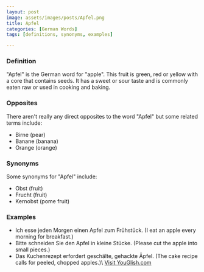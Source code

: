 ```yaml
---
layout: post
image: assets/images/posts/Apfel.png
title: Apfel
categories: [German Words]
tags: [definitions, synonyms, examples]

---
```


### Definition
"Apfel" is the German word for "apple". This fruit is green, red or yellow with a core that contains seeds. It has a sweet or sour taste and is commonly eaten raw or used in cooking and baking. 

### Opposites
There aren't really any direct opposites to the word "Apfel" but some related terms include: 

- Birne (pear)
- Banane (banana)
- Orange (orange)

### Synonyms
Some synonyms for "Apfel" include: 

- Obst (fruit)
- Frucht (fruit)
- Kernobst (pome fruit)

### Examples
- Ich esse jeden Morgen einen Apfel zum Frühstück. (I eat an apple every morning for breakfast.)
- Bitte schneiden Sie den Apfel in kleine Stücke. (Please cut the apple into small pieces.)
- Das Kuchenrezept erfordert geschälte, gehackte Äpfel. (The cake recipe calls for peeled, chopped apples.)\ <a id="yg-widget-0" class="youglish-widget" data-query="Apfel" data-lang="german" data-components="8412" data-auto-start="0" data-bkg-color="theme_light" data-title="How%20to%20pronounce%20Apfel%20in%20German"  rel="nofollow" href="https://youglish.com">Visit YouGlish.com</a><script async src="https://youglish.com/public/emb/widget.js" charset="utf-8"></script>